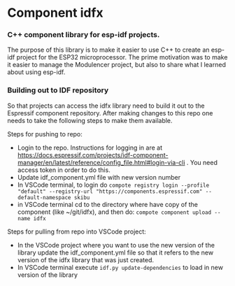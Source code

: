 # Component idfx

### C++ component library for esp-idf projects.
The purpose of this library is to make it easier to use C++ to create an esp-idf project for the ESP32 microprocessor.
The prime motivation was to make it easier to manage the Modulencer project, but also to share what I learned about using esp-idf.

### Building out to IDF repository
So that projects can access the idfx library need to build it out to the Espressif component repository. After making
changes to this repo one needs to take the following steps to make them available.

Steps for pushing to repo:
 * Login to the repo. Instructions for logging in are at  https://docs.espressif.com/projects/idf-component-manager/en/latest/reference/config_file.html#login-via-cli  . You need access token in order to do this.
 * Update idf_component.yml file with new version number
 * In VSCode terminal, to login do `compote registry login --profile "default" --registry-url "https://components.espressif.com" --default-namespace skibu`
 * in VSCode terminal cd to the directory where have copy of the component (like ~/git/idfx), and then do: `compote component upload --name idfx`

Steps for pulling from repo into VSCode project: 
 * In the VSCode project where you want to use the new version of the library update the idf_component.yml file so that it refers to the new version of the idfx library that was just created.
 * In VSCode terminal execute `idf.py update-dependencies` to load in new version of the library
 
